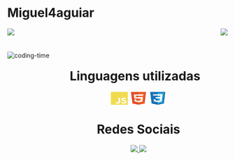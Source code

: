 # Miguel4aguiar

<div>
  
  <img height="150em" src="https://github-readme-stats.vercel.app/api?username=Miguel4guiar&show_icons=true&theme=great-gatsby&include_all_commits=true&count_private=true"/>
  <img align="right" height="130em" src="https://github-readme-stats.vercel.app/api/top-langs/?username=Miguel4guiar&layout=compact&langs_count=16&theme=great-gatsby"/>
</div>
<br>

<div align="center">
  <div style="display: inline_block"><br>
    <img align="left" height="250" alt="coding-time" src="https://camo.githubusercontent.com/cae12fddd9d6982901d82580bdf321d81fb299141098ca1c2d4891870827bf17/68747470733a2f2f6d69726f2e6d656469756d2e636f6d2f6d61782f313336302f302a37513379765349765f7430696f4a2d5a2e676966">
    <h1 align="center">Linguagens utilizadas</h1>
    <img align="center" height="30" width="40" alt="js-icon" src="https://raw.githubusercontent.com/devicons/devicon/master/icons/javascript/javascript-plain.svg">
    <img align="center" height="30" width="40" alt="html-icon" src="https://raw.githubusercontent.com/devicons/devicon/master/icons/html5/html5-original.svg">
    <img align="center" height="30" width="40" alt="css-icon" src="https://raw.githubusercontent.com/devicons/devicon/master/icons/css3/css3-original.svg">
   </div>
    
  
  <h1 align="center">Redes Sociais</h1>
    <a href = "mailto: miguelaguiar812@gmail.com">
      <img width="30" src="https://cdn-icons-png.flaticon.com/512/281/281786.png?w=740&t=st=1668546560~exp=1668547160~hmac=e3e8fb65c298958aa2d530dbc0c390f73c899c6de55e1786e13e6762073d641e">
    </a>
    <a href = "https://www.linkedin.com/in/miguel-henrique-377b00214/">
      <img width="30" src="https://cdn-icons-png.flaticon.com/512/3938/3938044.png">
    </a>
</div>
  
